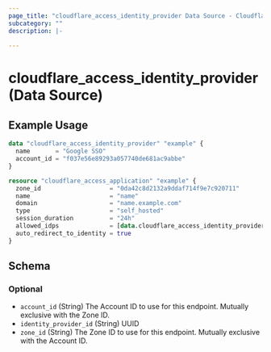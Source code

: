 ```yaml
---
page_title: "cloudflare_access_identity_provider Data Source - Cloudflare"
subcategory: ""
description: |-
  
---
```


# cloudflare_access_identity_provider (Data Source)



## Example Usage

```terraform
data "cloudflare_access_identity_provider" "example" {
  name       = "Google SSO"
  account_id = "f037e56e89293a057740de681ac9abbe"
}

resource "cloudflare_access_application" "example" {
  zone_id                   = "0da42c8d2132a9ddaf714f9e7c920711"
  name                      = "name"
  domain                    = "name.example.com"
  type                      = "self_hosted"
  session_duration          = "24h"
  allowed_idps              = [data.cloudflare_access_identity_provider.example.id]
  auto_redirect_to_identity = true
}
```
<!-- schema generated by tfplugindocs -->
## Schema

### Optional

- `account_id` (String) The Account ID to use for this endpoint. Mutually exclusive with the Zone ID.
- `identity_provider_id` (String) UUID
- `zone_id` (String) The Zone ID to use for this endpoint. Mutually exclusive with the Account ID.


